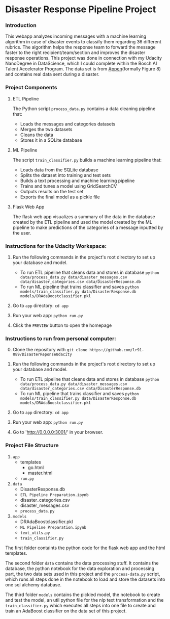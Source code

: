 # Disaster Response Pipeline Project

### Introduction

This webapp analyzes incoming messages with a machine learning algorithm in case of disaster events to classify them regarding 36 different rubrics. The algorithm helps the response team to forward the message faster to the right recipient/team/section and improves the disaster response operations. This project was done in connection with my Udacity NanoDegree in DataScience, which I could complete within the Bosch AI Talent Accelerator Program. The data set is from [Appen](https://appen.com/)(formally Figure 8) and contains real data sent during a disaster.

### Project Components

1. ETL Pipeline

	The Python script ```process_data.py``` contains a data cleaning pipeline that:
    * Loads the messages and categories datasets
    * Merges the two datasets
    * Cleans the data
    * Stores it in a SQLite database

2. ML Pipeline

	The script ```train_classifier.py``` builds a machine learning pipeline that:
    * Loads data from the SQLite database
    * Splits the dataset into training and test sets
    * Builds a text processing and machine learning pipeline
    * Trains and tunes a model using GridSearchCV
    * Outputs results on the test set
    * Exports the final model as a pickle file

3. Flask Web App
	
    The flask web app visualizes a summary of the data in the database created by the ETL pipeline and used the model created by the ML pipeline to make predictions of the categories of a message inputted by the user.


### Instructions for the Udacity Workspace:
1. Run the following commands in the project's root directory to set up your database and model.

    - To run ETL pipeline that cleans data and stores in database
        `python data/process_data.py data/disaster_messages.csv data/disaster_categories.csv data/DisasterResponse.db`
    - To run ML pipeline that trains classifier and saves
        `python models/train_classifier.py data/DisasterResponse.db models/DRAdaBoostclassifier.pkl`

2. Go to `app` directory: `cd app`

3. Run your web app: `python run.py`

4. Click the `PREVIEW` button to open the homepage

### Instructions to run from personal computer:
0. Clone the repository with ```git clone https://github.com/lr91-089/DisasterReponseUdacity```
1. Run the following commands in the project's root directory to set up your database and model.

    - To run ETL pipeline that cleans data and stores in database
        `python data/process_data.py data/disaster_messages.csv data/disaster_categories.csv data/DisasterResponse.db`
    - To run ML pipeline that trains classifier and saves
        `python models/train_classifier.py data/DisasterResponse.db models/DRAdaBoostclassifier.pkl`

2. Go to `app` directory: `cd app`

3. Run your web app: `python run.py`

4. Go to 'http://0.0.0.0:3001/' in your browser.

### Project File Structure

1. ```app```
	* templates
    	* go.html
    	* master.html
    * ```run.py```
2. ```data```
	* DisasterResponse.db
    * ```ETL Pipeline Preparation.ipynb```
    * disaster_categories.csv
    * disaster_messages.csv
    * ```process_data.py```
3. ```models```
	* DRAdaBoostclassifier.pkl
    * ```ML Pipeline Preparation.ipynb```
    * ```text_utils.py```
    * ```train_classifier.py```
    
The first folder containts the python code for the flask web app and the html templates.

The second folder ```data``` contains the data processing stuff. It contains the database, the python notebook for the data exploration and processing part, the two data sets used in this project and the ```process-data.py``` script, which runs all steps done in the notebook to load and store the datasets into one sql alchemy database.

The third folder ```models``` contains the pickled model, the notebook to create and test the model, an util python file for the nlp text transformation and the ```train_classifier.py``` which executes all steps into one file to create and train an AdaBoost classifier on the data set of this project.
